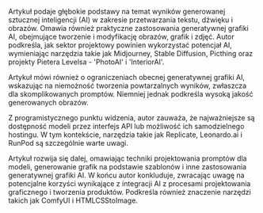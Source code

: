 Artykuł podaje głębokie podstawy na temat wyników generowanej sztucznej inteligencji (AI) w zakresie przetwarzania tekstu, dźwięku i obrazów. Omawia również praktyczne zastosowania generatywnej grafiki AI, obejmujące tworzenie i modyfikację obrazów, grafik i zdjęć. Autor podkreśla, jak sektor projektowy powinien wykorzystać potencjał AI, wymieniając narzędzia takie jak Midjourney, Stable Diffusion, Picthing oraz projekty Pietera Levelsa - 'PhotoAI' i 'InteriorAI'.

Artykuł mówi również o ograniczeniach obecnej generatywnej grafiki AI, wskazując na niemożność tworzenia powtarzalnych wyników, zwłaszcza dla skomplikowanych promptów. Niemniej jednak podkreśla wysoką jakość generowanych obrazów.

Z programistycznego punktu widzenia, autor zauważa, że najważniejsze są dostępność modeli przez interfejs API lub możliwość ich samodzielnego hostingu. W tym kontekście, narzędzia takie jak Replicate, Leonardo.ai i RunPod są szczególnie warte uwagi.

Artykuł rozwija się dalej, omawiając techniki projektowania promptów dla modeli, generowanie grafik na podstawie szablonów i inne zastosowania generatywnej grafiki AI. W końcu autor konkluduje, zwracając uwagę na potencjalne korzyści wynikające z integracji AI z procesami projektowania graficznego i tworzenia produktów. Podkreśla również znaczenie narzędzi takich jak ComfyUI i HTMLCSStoImage.